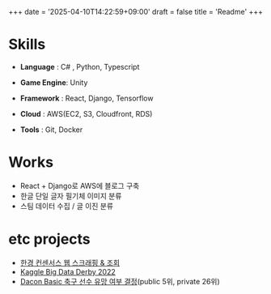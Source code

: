 +++
date = '2025-04-10T14:22:59+09:00'
draft = false
title = 'Readme'
+++

# Skills
- **Language** : C# , Python, Typescript

- **Game Engine**: Unity

- **Framework** : React, Django, Tensorflow

- **Cloud** : AWS(EC2, S3, Cloudfront, RDS)

- **Tools** : Git, Docker

# Works
- React + Django로 AWS에 블로그 구축
- 한글 단일 글자 필기체 이미지 분류
- 스팀 데이터 수집 / 글 이진 분류

# etc projects
- [한경 컨센서스 웹 스크래핑 & 조회](https://github.com/dowrave/Project02_Hankyung)
- [Kaggle Big Data Derby 2022](https://www.kaggle.com/code/hyeontaelee/2022-derby-eda-last)
- [Dacon Basic 축구 선수 유망 여부 결정](https://github.com/dowrave/Data_Analysis_Projects/blob/main/3.%20Dacon_SoccerPlayerProspect/Dacon_total_final.ipynb)(public 5위, private 26위)
